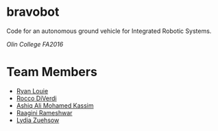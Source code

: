 # bravobot
Code for an autonomous ground vehicle for Integrated Robotic Systems.

*Olin College FA2016*

# Team Members
* [Ryan Louie](https://github.com/youralien)
* [Rocco DiVerdi](https://github.com/rdiverdi)
* [Ashiq Ali Mohamed Kassim](https://github.com/AshiqAli21)
* [Raagini Rameshwar](https://github.com/rrameshwar)
* [Lydia Zuehsow](https://github.com/Oktober13)
